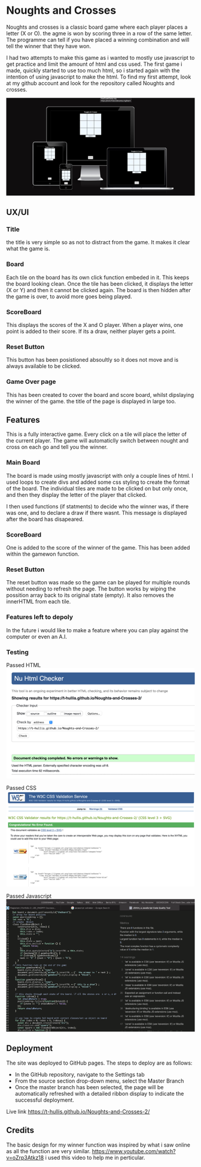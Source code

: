 # Noughts and Crosses
Noughts and crosses is a classic board game where each player places a letter (X or O). the agme is won by scoring three in a row of the same letter. The programme can tell if you have placed a winning combination and will tell the winner that they have won. 

I had two attempts to make this game as i wanted to mostly use javascript to get practice and limit the amount of html and css used. The first game i made, quickly started to use too much html, so i started again with the intention of using javascript to make the html. To find my first attempt, look at my github account and look for the repository called Noughts and crosses.

<img src="images/iamresposive.png">

## UX/UI
### Title
the title is very simple so as not to distract from the game. It makes it clear what the game is.

### Board
Each tile on the board has its own click function embeded in it. This keeps the board looking clean.
Once the tile has been clicked, it displays the letter (X or Y) and then it cannot be clicked again. The board is then hidden after the game is over, to avoid more goes being played.

### ScoreBoard
This displays the scores of the X and O player. When a player wins, one point is added to their score. If its a draw, neither player gets a point.

### Reset Button
This button has been posistioned absoultly so it does not move and is always available to be clicked.

### Game Over page
This has been created to cover the board and score board, whilst dipslaying the winner of the game. the title of the page is displayed in large too.

## Features
This is a fully interactive game. Every click on a tile will place the letter of the current player. The game will automaticlly switch between nought and cross on each go and tell you the winner.

### Main Board
The board is made using mostly javascript with only a couple lines of html. I used loops to create divs and added some css styling to create the format of the board. The individual tiles are made to be clicked on but only once, and then they display the letter of the player that clicked.

I then used functions (if statments) to decide who the winner was, if there was one, and to declare a draw if there wasnt. This message is displayed after the board has disapeared.

### ScoreBoard
One is added to the score of the winner of the game. This has been added within the gamewon function.

### Reset Button
The reset button was made so the game can be played for multiple rounds without needing to refresh the page. The button works by wiping the possition array back to its original state (empty). It also removes the innerHTML from each tile.

### Features left to depoly

In the future i would like to make a feature where you can play against the computer or even an A.I.

### Testing

Passed HTML
<img src="images/testHTML.png">

Passed CSS
<img src="images/TestCSS.png">

Passed Javascript
<img src="images/JSTest.png">

## Deployment
The site was deployed to GitHub pages. The steps to deploy are as follows:
- In the GitHub repository, navigate to the Settings tab
- From the source section drop-down menu, select the Master Branch
- Once the master branch has been selected, the page will be automatically refreshed with a detailed ribbon display to indicate the successful deployment.

Live link https://t-hullis.github.io/Noughts-and-Crosses-2/

## Credits
The basic design for my winner function was inspired by what i saw online as all the function are very similar. https://www.youtube.com/watch?v=oZrp3Atkz18 i used this video to help me in perticular.

